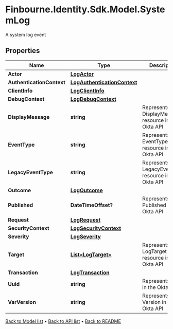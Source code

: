 # Finbourne.Identity.Sdk.Model.SystemLog
A system log event

## Properties

Name | Type | Description | Notes
------------ | ------------- | ------------- | -------------
**Actor** | [**LogActor**](LogActor.md) |  | [optional] 
**AuthenticationContext** | [**LogAuthenticationContext**](LogAuthenticationContext.md) |  | [optional] 
**ClientInfo** | [**LogClientInfo**](LogClientInfo.md) |  | [optional] 
**DebugContext** | [**LogDebugContext**](LogDebugContext.md) |  | [optional] 
**DisplayMessage** | **string** | Represents a DisplayMessage resource in the Okta API | [optional] 
**EventType** | **string** | Represents a EventType resource in the Okta API | [optional] 
**LegacyEventType** | **string** | Represents a LegacyEventType resource in the Okta API | [optional] 
**Outcome** | [**LogOutcome**](LogOutcome.md) |  | [optional] 
**Published** | **DateTimeOffset?** | Represents when Published in the Okta API | [optional] 
**Request** | [**LogRequest**](LogRequest.md) |  | [optional] 
**SecurityContext** | [**LogSecurityContext**](LogSecurityContext.md) |  | [optional] 
**Severity** | [**LogSeverity**](LogSeverity.md) |  | [optional] 
**Target** | [**List&lt;LogTarget&gt;**](LogTarget.md) | Represents a LogTarget resource in the Okta API | [optional] 
**Transaction** | [**LogTransaction**](LogTransaction.md) |  | [optional] 
**Uuid** | **string** | Represents Uuid in the Okta API | [optional] 
**VarVersion** | **string** | Represents a Version in the Okta API | [optional] 

[Back to Model list](../README.md#documentation-for-models) &#8226; [Back to API list](../README.md#documentation-for-api-endpoints) &#8226; [Back to README](../README.md)

